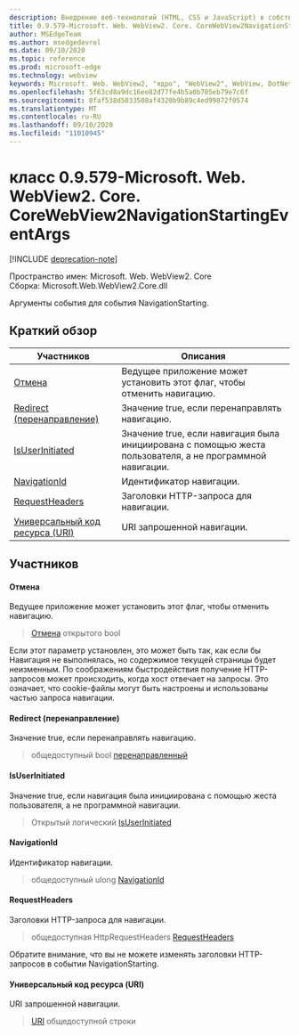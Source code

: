 ```yaml
---
description: Внедрение веб-технологий (HTML, CSS и JavaScript) в собственные приложения с помощью элемента управления Microsoft Edge WebView2
title: 0.9.579-Microsoft. Web. WebView2. Core. CoreWebView2NavigationStartingEventArgs
author: MSEdgeTeam
ms.author: msedgedevrel
ms.date: 09/10/2020
ms.topic: reference
ms.prod: microsoft-edge
ms.technology: webview
keywords: Microsoft. Web. WebView2, "ядро", "WebView2", WebView, DotNet, WPF, WinForms, App, EDGE, CoreWebView2, CoreWebView2Controller, браузерный элемент управления, EDGE HTML, Microsoft. Web. WebView2
ms.openlocfilehash: 5f63cd8a9dc16ee82d77fe4b5a0b705eb79e7c6f
ms.sourcegitcommit: 0faf538d5033508af4320b9b89c4ed99872f0574
ms.translationtype: MT
ms.contentlocale: ru-RU
ms.lasthandoff: 09/10/2020
ms.locfileid: "11010945"
---
```

# класс 0.9.579-Microsoft. Web. WebView2. Core. CoreWebView2NavigationStartingEventArgs 

[!INCLUDE [deprecation-note](../../includes/deprecation-note.md)]

Пространство имен: Microsoft. Web. WebView2. Core \
Сборка: Microsoft.Web.WebView2.Core.dll

Аргументы события для события NavigationStarting.

## Краткий обзор

 Участников                        | Описания
--------------------------------|---------------------------------------------
[Отмена](#cancel) | Ведущее приложение может установить этот флаг, чтобы отменить навигацию.
[Redirect (перенаправление)](#isredirected) | Значение true, если перенаправлять навигацию.
[IsUserInitiated](#isuserinitiated) | Значение true, если навигация была инициирована с помощью жеста пользователя, а не программной навигации.
[NavigationId](#navigationid) | Идентификатор навигации.
[RequestHeaders](#requestheaders) | Заголовки HTTP-запроса для навигации.
[Универсальный код ресурса (URI)](#uri) | URI запрошенной навигации.

## Участников

#### Отмена 

Ведущее приложение может установить этот флаг, чтобы отменить навигацию.

> [Отмена](#cancel) открытого bool

Если этот параметр установлен, это может быть так, как если бы Навигация не выполнялась, но содержимое текущей страницы будет неизменным. По соображениям быстродействия получение HTTP-запросов может происходить, когда хост отвечает на запросы. Это означает, что cookie-файлы могут быть настроены и использованы частью запроса навигации.

#### Redirect (перенаправление) 

Значение true, если перенаправлять навигацию.

> общедоступный bool [перенаправленный](#isredirected)

#### IsUserInitiated 

Значение true, если навигация была инициирована с помощью жеста пользователя, а не программной навигации.

> Открытый логический [IsUserInitiated](#isuserinitiated)

#### NavigationId 

Идентификатор навигации.

> общедоступный ulong [NavigationId](#navigationid)

#### RequestHeaders 

Заголовки HTTP-запроса для навигации.

> общедоступная HttpRequestHeaders [RequestHeaders](#requestheaders)

Обратите внимание, что вы не можете изменять заголовки HTTP-запросов в событии NavigationStarting.

#### Универсальный код ресурса (URI) 

URI запрошенной навигации.

> [URI](#uri) общедоступной строки

